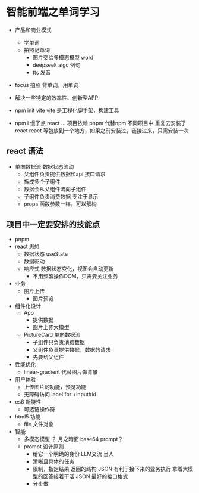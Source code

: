 # 智能前端之单词学习
- 产品和商业模式
  - 学单词
  - 拍照记单词
    - 图片交给多模态模型 word
    - deepseek aigc 例句
    - tts 发音
- focus 
  拍照 背单词，用单词
- 解决一些特定的效率性、创新型APP

- npm init vite
  vite 是工程化脚手架，构建工具
- npm i 慢了点
  react ... 项目依赖
  pnpm 代替npm
  不同项目中 重复去安装了react
  react 等包放到一个地方，如果之前安装过，链接过来，只需安装一次

## react 语法
- 单向数据流
  数据状态流动
  - 父组件负责提供数据和api 接口请求
  - 拆成多个子组件 
  - 数据会从父组件流向子组件
  - 子组件负责消费数据  专注于显示
  - props
    <PictureCard
      uploadImage={uploadImage}
    />
    函数参数一样，可以解构

## 项目中一定要安排的技能点
- pnpm 
- react 思想
  - 数据状态 useState
  - 数据驱动
  - 响应式 数据状态变化，视图会自动更新
    - 不用频繁操作DOM，只需要关注业务
- 业务
  - 图片上传
    - 图片预览
- 组件化设计
  - App
    - 提供数据
    - 图片上传大模型
  - PictureCard
    单向数据流
    - 子组件只负责消费数据
    - 父组件负责提供数据，数据的请求
    - 先要给父组件
- 性能优化
  - linear-gradient 代替图片做背景
- 用户体验
  - 上传图片的功能，预览功能
  - 无障碍访问
  label for +input#id
- es6 新特性
  - 可选链操作符
- html5 功能
  - file 文件对象
- 智能
  - 多模态模型
    ？ 月之暗面 base64 
    prompt？
  - prompt 设计原则
    - 给它一个明确的身份 LLM交流 当人
    - 清晰且具体的任务
    - 限制，指定结果
      返回的结构 JSON
      有利于接下来的业务执行
      拿着大模型的回答接着干活
      JSON 最好的接口格式
    - 分步做